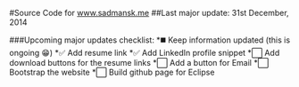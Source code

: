 #Source Code for www.sadmansk.me
##Last major update: 31st December, 2014

###Upcoming major updates checklist:
*:black_medium_square: Keep information updated (this is ongoing :grin:)
*:white_check_mark: Add resume link
*:white_check_mark: Add LinkedIn profile snippet
*:white_large_square: Add download buttons for the resume links
*:white_large_square: Add a button for Email
*:white_large_square: Bootstrap the website
*:white_large_square: Build github page for Eclipse
